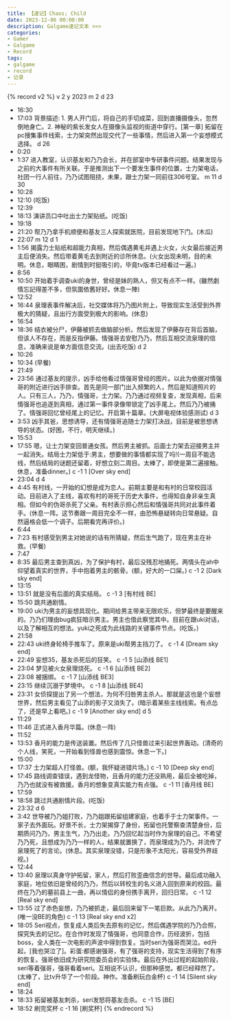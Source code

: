 ```yaml
---
title: 【速记】Chaos; Child
date: 2023-12-06 00:00:00
description: Galgame速记文本 >>> 
categories:
- Gamer
- Galgame
- Record
tags:
- galgame
- record
- 记录
---
```


{% record v2 %}
v 2
y 2023
m 2
d 23
- 16:30
- 17:03
背景描述: 1. 男人开门后，将自己的手切成菜，回到直播摄像头，忽然倒地身亡。2. 神秘的紫长发女人在摄像头监视的街道中穿行。[第一章] 拓留在pc搜集事件线索，士力架突然出现交代了一些事情，然后进入第一个妄想模式选择。
d 26
- 0:20
- 1:37
进入教室，认识基友和乃乃会长，并在部室中专研事件问题。结果发现与之前的大事件有所关联。于是推测出下一个要发生事件的位置，士力架电话，社团一行人前往，乃乃试图阻挠，未果，跟士力架一同前往306号室。
m 11
d 30
- 10:28
- 12:10
(吃饭)
- 12:39
- 18:13
演讲员口中吐出士力架贴纸。(吃饭)
- 19:18
- 21:20
帮乃乃拿手机顺便和基友三人探索就医院，目前发现地下门。(木瓜)
- 22:07
m 12
d 1
- 1:56
揭露力士贴纸和超能力真相，然后偶遇黄毛并遇上火女，火女最后接近男主后便消失。然后带着黄毛去到附近的诊所休息。(火女出现未明，目的未明。休息，眼睛困，剧情到时挺吸引的，毕竟tv版本已经看过一遍。)
- 8:56
- 10:50
开始着手调查uki的身世，曾经是妹的熟人，但又有点不一样。(雖然劇情忘記得差不多，但氛圍依舊好好。休息一陣)
- 12:52
- 16:44
泉理表事件解决后，社交媒体将乃乃图片附上，导致现实生活受到外界极大的猜疑，且出行方面受到极大的影响。(休息)
- 16:54
- 18:36
结衣被分尸，伊藤被抓去做脑部分析。然后发现了伊藤存在背后首脑，但该人不存在，而是反指伊藤。情强哥去安慰乃乃，然后互相交流泉理的信息，准确来说是单方面信息交流。(出去吃饭)
d 2
- 10:26
- 10:34
(早餐)
- 21:49
- 23:56
通过基友的提示，凶手给他看过情强哥曾经的图片。以此为依据对情强哥的附近进行凶手排查。首先是同一部门出入频繁的人，然后是知道照片的人。只有三人，乃乃，情强哥，士力架。乃乃通过视频复查，发现真相，后来情强哥也追逐到真相，通过第一事件录像带锁定了凶手尾上。然后乃乃被捅了。情强哥回忆曾经尾上的记忆。开启第十篇章。(大屏电视体验感测试)
d 3
- 3:53
凶手其爸，思想诱导，还有情强哥追随士力架打决战，目前是被思想诱导的状态。(好困，不行，明天继续。)
- 15:53
- 17:55
嗯，让士力架变回普通女孩。然后男主被抓。后面士力架去迎接男主并一起消失。结局士力架低于:男主，想要做的事情都实现了吗!(一周目不能选线，然后结局的谜题还留着，好想立刻二周目。太棒了，即使是第二遍接触。休息，准备dinner。)
c -1 1 [Over sky end]
- 23:04
d 4
- 4:45
有村线，一开始的幻想是成为恋人。前期主要是和有村的日常校园活动。目前进入了主线，喜欢有村的哥死于历史大事件，也得知自身非亲生真相。但如今的伪哥杀死了父亲。有村表示担心然后和情强哥共同对此事件着手。(休息一阵。这节奏跟一周目完全不一样，由恐怖悬疑转向日常悬疑。自然逼格会低一个调子。后期看完再评价。)
- 6:44
- 7:23
有村感受到男主对她说的话有所猜疑，然后生气跑了，现在男主在补救。(早餐)
- 7:47
- 8:35
最后男主查到真凶，为了保护有村，最后没残忍地捅死。两情头在ah中仰望着真实的世界，手中抱着男主的骸骨。(额，好大的一口屎。)
c -1 2 [Dark sky end]
- 13:15
- 13:51
就是没有后面的真实结局。
c -1 3 [有村线 BE]
- 15:50
跳共通剧情。
- 19:00
uki为男主的妄想具现化。期间给男主带来无限欢乐，但梦最终是要醒来的。乃乃们理由bug疯狂暗示男主。男主也借此察觉其中。目前在跟uki对话，以及了解相互的想法。yuki之死成为此线路的关键事件节点。(吃饭。)
- 21:58
- 22:43
uki终身轮椅手推车了。原来是uki帮男主挡刀了。
c -1 4 [Dream sky end]
- 22:49
妄想35，基友杀死后的狂笑。
c -1 5 [山添线 BE1]
- 23:04
梦见被火女泉理烧死。
c -1 6 [山添线 BE2]
- 23:08
被捆绑。
c -1 7 [山添线 BE3]
- 23:15
继续沉溺于梦境中。
c -1 8 [山添线 BE4]
- 23:31
女侦探提出了另一个想法，为何不归咎男主杀人。那就是这也是个妄想世界，然后男主看见了山添的影子又消失了。(暗示着某些主线线索。有点怂了，还是早上看吧。)
c -1 9 [Another sky end]
d 5
- 11:29
- 11:46
正式进入香月华篇。(休息一阵)
- 11:52
- 13:53
香月的能力是传送装置。然后传了几只怪兽过来引起世界轰动。(清奇的个人线，笑死，一开始看到怪兽也感到震惊。休息一下。)
- 15:00
- 17:37
士力架超人打怪兽。(额，我怀疑进错片场。)
c -1 10 [Deep sky end]
- 17:45
路线调查错误，遇到龙怪物，且香月的能力还没熟用，最后全被吃掉，乃乃也就没有被救援。香月的想象变真实能力有点强。
c -1 11 [香月线 BE]
- 17:59
- 18:58
跳过共通剧情片段。(吃饭)
- 23:32
d 6
- 3:42
世导被乃乃姐打败，乃乃姐跟拓留组建家庭，也着手于士力架事件。一家子去外面玩。好景不长，士力架揭穿了身份，拓留也托警察查清楚身份，后期质问乃乃，男主生气，乃乃出走。乃乃回忆起当时作为泉理的自己。不希望乃乃死，且想成为乃乃一样的人，结果就置换了，而泉理成为乃乃，并流传了泉理死了的言论。(休息。其实泉理没错，只是形象不太阳光，容易受外界歧视。)
- 12:44
- 13:40
泉理以真身守护拓留，家人，然后打败歪曲信念的世导。最后成功融入家庭，地位依旧是曾经的乃乃，然后以转校生的名义进入回到原来的校园。最终在乃乃的墓前县上一曲，再以情侣的身份携手离开，回归日常。
c -1 12 [Real sky end]
- 13:55
过了赤色妄想，乃乃被抓走，最后回来留下一笔巨款。从此乃乃离开。(唯一没BE的角色)
c -1 13 [Real sky end x2]
- 18:05
Seri视点，恢复成人类后失去原有的记忆，然后偶遇学院的乃乃合照，探究失去的记忆。在合作时发现了情强哥，也同意合作，历经波折，包括boss，全人类在一次电影的声波中得到恢复。当时seri为强哥而哭泣。ed升起，[我也哭泣了]。彩蛋:都感谢强哥，有了强哥的支持，现实生活得到了有序的恢复。强哥依旧成为研究院委员会的实验体。最后在外出过程的起始阶段，seri等着强哥，强哥看着seri。互相说不认识，但那种感觉。都已经释然了。(太棒了，比tv升华了一个阶段。神作。准备刷玩白金杯)
c -1 14 [Silent sky end]
- 18:24
- 18:33
拓留被基友刺杀，seri发怒将基友击杀。
c -1 15 [BE]
- 18:52
刷完奖杯
c -1 16 [刷奖杯]
{% endrecord %}